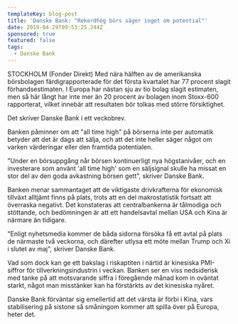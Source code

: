 ```yaml
---
templateKey: blog-post
title: 'Danske Bank: "Rekordhög börs säger inget om potential"'
date: 2019-04-29T09:53:25.244Z
sponsored: true
featured: false
tags:
  - Danske Bank
---
```

STOCKHOLM (Fonder Direkt) Med nära hälften av de amerikanska börsbolagen färdigrapporterade för det första kvartalet har 77 procent slagit förhandsestimaten. I Europa har nästan sju av tio bolag slagit estimaten, men så här långt har inte mer än 20 procent av bolagen inom Stoxx-600 rapporterat, vilket innebär att resultaten bör tolkas med större försiktighet.

Det skriver Danske Bank i ett veckobrev.

Banken påminner om att "all time high" på börserna inte per automatik betyder att det är dags att sälja, och att det inte heller säger något om varken värderingar eller den framtida potentialen.


"Under en börsuppgång når börsen kontinuerligt nya högstanivåer, och en investerare som använt 'all time high' som en säljsignal skulle ha missat en stor del av den goda avkastning börsen gett", skriver Danske Bank.


Banken menar sammantaget att de viktigaste drivkrafterna för ekonomisk tillväxt alltjämt finns på plats, trots att en del makrostatistik fortsatt att överraska negativt. Det konstateras att centralbankerna är tålmodiga och stöttande, och bedömningen är att ett handelsavtal mellan USA och Kina är närmare än tidigare.


"Enligt nyhetsmedia kommer de båda sidorna försöka få ett avtal på plats de närmaste två veckorna, och därefter utlysa ett möte mellan Trump och Xi i slutet av maj", skriver Danske Bank.


Vad som dock kan ge ett bakslag i riskaptiten i närtid är kinesiska PMI-siffror för tillverkningsindustrin i veckan. Banken ser en viss nedsiderisk med tanke på att motsvarande siffra i föregående månad kom in oväntat starkt, något man misstänker kan ha förstärkts av det kinesiska nyåret.


Danske Bank förväntar sig emellertid att det värsta är förbi i Kina, vars stabilisering på sistone så småningom kommer att spilla över på Europa, heter det.
